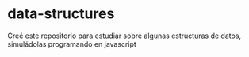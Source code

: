 # data-structures
Creé este repositorio para estudiar sobre algunas estructuras de datos, simuládolas programando en javascript
